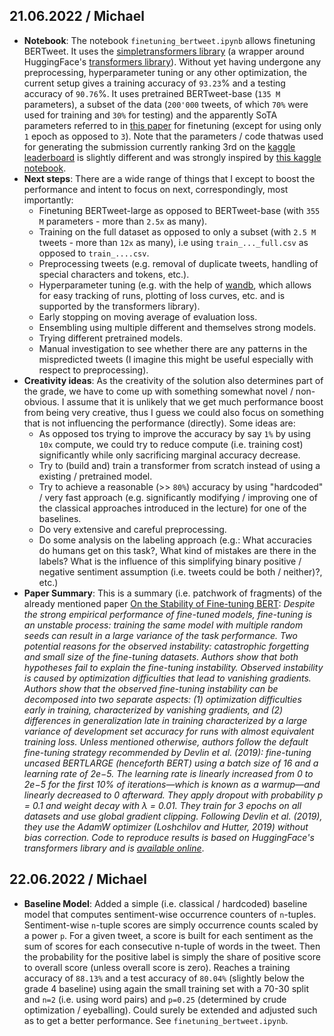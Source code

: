 ## 21.06.2022 / Michael

- **Notebook**: The notebook `finetuning_bertweet.ipynb` allows finetuning BERTweet. It uses the [simpletransformers library](https://simpletransformers.ai/) (a wrapper around HuggingFace's [transformers library](https://github.com/huggingface/transformers)). Without yet having undergone any preprocessing, hyperparameter tuning or any other optimization, the current setup gives a training accuracy of `93.23`% and a testing accuracy of `90.76`%. It uses pretrained BERTweet-base (`135 M` parameters), a subset of the data (`200'000` tweets, of which `70%` were used for training and `30%` for testing) and the apparently SoTA parameters referred to in [this paper](https://openreview.net/pdf?id=nzpLWnVAyah) for finetuning (except for using only `1` epoch as opposed to `3`). Note that the parameters / code thatwas used for generating the submission currently ranking 3rd on the [kaggle leaderboard](https://www.kaggle.com/competitions/cil-text-classification-2022/leaderboard) is slightly different and was strongly inspired by [this kaggle notebook](https://www.kaggle.com/code/giovanni11/finetuning-bertweet-classification-score-85/notebook).
- **Next steps**: There are a wide range of things that I except to boost the performance and intent to focus on next, correspondingly, most importantly:
  - Finetuning BERTweet-large as opposed to BERTweet-base (with `355 M` parameters - more than `2.5x` as many).
  - Training on the full dataset as opposed to only a subset (with `2.5 M` tweets -  more than `12x` as many), i.e using `train_..._full.csv` as opposed to `train_....csv`.
  - Preprocessing tweets (e.g. removal of duplicate tweets, handling of special characters and tokens, etc.).
  - Hyperparameter tuning (e.g. with the help of [wandb](https://wandb.ai/), which allows for easy tracking of runs, plotting of loss curves, etc. and is supported by the transformers library).
  - Early stopping on moving average of evaluation loss.
  - Ensembling using multiple different and themselves strong models.
  - Trying different pretrained models.
  - Manual investigation to see whether there are any patterns in the mispredicted tweets (I imagine this might be useful especially with respect to preprocessing).
- **Creativity ideas**: As the creativity of the solution also determines part of the grade, we have to come up with something somewhat novel / non-obvious. I assume that it is unlikely that we get much performance boost from being very creative, thus I guess we could also focus on something that is not influencing the performance (directly). Some ideas are:
  - As opposed tos trying to improve the accuracy by say `1%` by using `10x` compute, we could try to reduce compute (i.e. training cost) significantly while only sacrificing marginal accuracy decrease.
  - Try to (build and) train a transformer from scratch instead of using a existing / pretrained model.
  - Try to achieve a reasonable (>> `80%`) accuracy by using "hardcoded" / very fast approach (e.g. significantly modifying / improving one of the classical approaches introduced in the lecture) for one of the baselines. 
  - Do very extensive and careful preprocessing.
  - Do some analysis on the labeling approach (e.g.: What accuracies do humans get on this task?, What kind of mistakes are there in the labels? What is the influence of this simplifying binary positive / negative sentiment assumption (i.e. tweets could be both / neither)?, etc.)
- **Paper Summary**: This is a summary (i.e. patchwork of fragments) of the already mentioned paper [On the Stability of Fine-tuning BERT](https://openreview.net/pdf?id=nzpLWnVAyah):
  *Despite the strong empirical performance of fine-tuned models, fine-tuning is an unstable process: training the same model with multiple random seeds can result in a large variance of the task performance. Two potential reasons for the observed instability: catastrophic forgetting and small size of the fine-tuning datasets. Authors show that both hypotheses fail to explain the fine-tuning instability. Observed instability is caused by optimization difficulties that lead to vanishing gradients. Authors show that the observed fine-tuning instability can be decomposed into two separate aspects: (1) optimization difficulties early in training, characterized by vanishing gradients, and (2) differences in generalization late in training characterized by a large variance of development set accuracy for runs with almost equivalent training loss. Unless mentioned otherwise, authors follow the default fine-tuning strategy recommended by Devlin et al. (2019): fine-tuning uncased BERTLARGE (henceforth BERT) using a batch size of 16 and a learning rate of 2e−5. The learning rate is linearly increased from 0 to 2e−5 for the first 10% of iterations—which is known as a warmup—and linearly decreased to 0 afterward. They apply dropout with probability p = 0.1 and weight decay with λ = 0.01. They train for 3 epochs on all datasets and use global gradient clipping. Following Devlin et al. (2019), they use the AdamW optimizer
  (Loshchilov and Hutter, 2019) without bias correction. Code to reproduce results is based on HuggingFace's transformers library and is [available online](https://github.com/uds-lsv/bert-stable-fine-tuning)*.

## 22.06.2022 / Michael
- **Baseline Model**: Added a simple (i.e. classical / hardcoded) baseline model that computes sentiment-wise occurrence counters of `n`-tuples. Sentiment-wise `n`-tuple scores are simply occurrence counts scaled by a power `p`. For a given tweet, a score is built for each sentiment as the sum of scores for each consecutive n-tuple of words in the tweet. Then the probability for the positive label is simply the share of positive score to overall score (unless overall score is zero). Reaches a training accuracy of `88.13%` and a test accuracy of `80.04%` (slightly below the grade 4 baseline) using again the small training set with a 70-30 split and `n=2` (i.e. using word pairs) and `p=0.25` (determined by crude optimization / eyeballing). Could surely be extended and adjusted such as to get a better performance. See `finetuning_bertweet.ipynb`. 